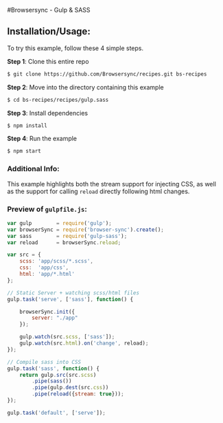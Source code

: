 #Browsersync - Gulp &amp; SASS

## Installation/Usage:

To try this example, follow these 4 simple steps. 

**Step 1**: Clone this entire repo
```bash
$ git clone https://github.com/Browsersync/recipes.git bs-recipes
```

**Step 2**: Move into the directory containing this example
```bash
$ cd bs-recipes/recipes/gulp.sass
```

**Step 3**: Install dependencies
```bash
$ npm install
```

**Step 4**: Run the example
```bash
$ npm start
```

### Additional Info:



This example highlights both the stream support for injecting CSS, as well
as the support for calling `reload` directly following html changes.


### Preview of `gulpfile.js`:
```js
var gulp        = require('gulp');
var browserSync = require('browser-sync').create();
var sass        = require('gulp-sass');
var reload      = browserSync.reload;

var src = {
    scss: 'app/scss/*.scss',
    css:  'app/css',
    html: 'app/*.html'
};

// Static Server + watching scss/html files
gulp.task('serve', ['sass'], function() {

    browserSync.init({
        server: "./app"
    });

    gulp.watch(src.scss, ['sass']);
    gulp.watch(src.html).on('change', reload);
});

// Compile sass into CSS
gulp.task('sass', function() {
    return gulp.src(src.scss)
        .pipe(sass())
        .pipe(gulp.dest(src.css))
        .pipe(reload({stream: true}));
});

gulp.task('default', ['serve']);

```
